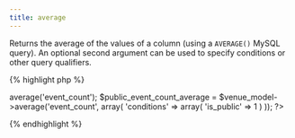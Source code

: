 ```yaml
---
title: average
---
```

Returns the average of the values of a column (using a `AVERAGE()` MySQL query).  An optional second argument can be used to specify conditions or other query qualifiers.

{% highlight php %}
<?php
// If the Venue table has columns 'event_count' and 'is_public':
$venue_model = mvc_model('Venue');
$event_count_average = $venue_model->average('event_count');
$public_event_count_average = $venue_model->average('event_count', array(
  'conditions' => array(
    'is_public' => 1
  )
));
?>
{% endhighlight %}